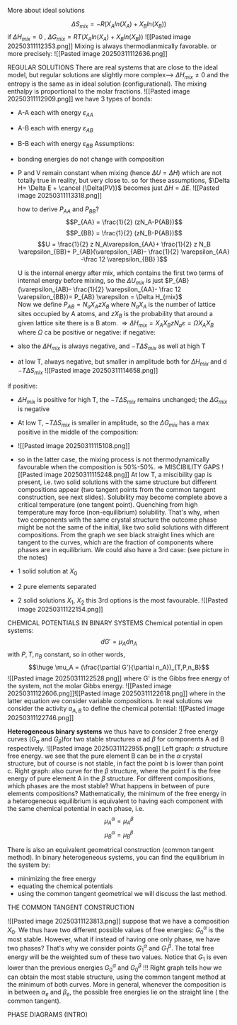 More about ideal solutions

$$\Delta S_{mix}=-R(X_Aln(X_A)+X_Bln(X_B)) $$
if $\Delta H_{mix}=0$ , $\Delta G_{mix}= RT(X_Aln(X_A)+X_Bln(X_B))$ 
![[Pasted image 20250311112353.png]]
Mixing is always thermodianmically favorable.
or more precisely:
![[Pasted image 20250311112636.png]]

REGULAR SOLUTIONS
There are real systems that are close to the ideal model, but regular solutions are slightly more complex--> $\Delta H_{mix}\not=0$ and the entropy is the same as in ideal solution (configurational). The mixing enthalpy is proportional to the molar fractions.
![[Pasted image 20250311112909.png]]
we have 3 types of bonds: 
- A-A each with energy $\varepsilon_{AA}$
- A-B each with energy $\varepsilon_{AB}$
- B-B each with energy $\varepsilon_{BB}$
Assumptions: 
- bonding energies do not change with composition
- P and V remain constant when mixing (hence $\Delta U= \Delta H$)
which are not totally true in reality, but very close to.
so for these assumptions, $\Delta H= \Delta E + \cancel {\Delta(PV)}$ becomes just $\Delta H= \Delta E$.
![[Pasted image 20250311113318.png]]

  how to derive $P_{AA}$ and $P_{BB}$? 
  $$P_{AA} = \frac{1}{2} (zN_A-P{AB})$$
  $$P_{BB} = \frac{1}{2} (zN_B-P{AB})$$
  $$U = \frac{1}{2} z N_A\varepsilon_{AA}+ \frac{1}{2} z N_B \varepsilon_{BB}+ P_{AB}(\varepsilon_{AB}- \frac{1}{2} \varepsilon_{AA} -\frac 12 \varepsilon_{BB} )$$
  
  U is the internal energy after mix, which contains the first two terms of internal energy before mixing, so the $\Delta U_{mix}$ is just $P_{AB}(\varepsilon_{AB}- \frac{1}{2} \varepsilon_{AA}- \frac 12 \varepsilon_{BB})= P_{AB} \varepsilon = \Delta H_{mix}$  
Now we define $P_{AB}= N_a X_AzX_B$
where $N_aX_A$ is the number of lattice sites occupied by A atoms, and $zX_B$ is the probability that around a given lattice site there is a B atom.
$\Rightarrow \Delta H_{mix} = X_AX_BzN_a\varepsilon = \Omega X_AX_B$ 
where $\Omega$ ca be positive or negative:
if negative:
-  also the $\Delta H_{mix}$ is always negative, and $-T\Delta S_{mix}$ as well at high T
- at low T, always negative, but smaller in amplitude both for $\Delta H_{mix}$ and d $-T\Delta S_{mix}$
![[Pasted image 20250311114658.png]]

if positive: 
- $\Delta H_{mix}$ is positive for high T, the   $-T\Delta S_{mix}$ remains unchanged; the $\Delta G_{mix}$ is negative 
- At low T,    $-T\Delta S_{mix}$ is smaller in amplitude, so the $\Delta G_{mix}$ has a max positive in the middle of the composition: 
- ![[Pasted image 20250311115108.png]]
- so in the latter case, the mixing process is not thermodynamically favourable when the composition is 50%-50%.
$\Rightarrow$ MISCIBILITY GAPS
![[Pasted image 20250311115248.png]]
At low T, a miscibility gap is present, i.e. two solid solutions with the same
structure but different compositions appear (two tangent points from the
common tangent construction, see next slides).
Solubility may become complete above a critical temperature (one tangent point).
Quenching from high temperature may force (non-equilibrium) solubility.
That's why, when two components with the same crystal structure the outcome phase might be not the same of the initial, like two solid solutions with different compositions.
From the graph we see black straight lines which are tangent to the curves, which are the fraction of components where phases are in equilibrium.
We could also have a 3rd case: (see picture in the notes)

- 1 solid solution at $X_0$
- 2 pure elements separated
- 2 solid solutions $X_1$, $X_2$
this 3rd options is the most favourable.
![[Pasted image 20250311122154.png]]

CHEMICAL POTENTIALS IN BINARY SYSTEMS
Chemical potential in open systems: $$dG'= \mu_Adn_A$$ with $P,T,n_B$ constant, so in other words, $$\huge \mu_A = (\frac{\partial G'}{\partial n_A})_{T,P,n_B}$$
![[Pasted image 20250311122528.png]]
where G' is the Gibbs free energy of the system, not the molar Gibbs energy.
![[Pasted image 20250311122606.png]]![[Pasted image 20250311122618.png]]
where in the latter equation we consider variable compositions. In real solutions we consider the activity $a_{A,B}$ to define the chemical potential:
![[Pasted image 20250311122746.png]]

**Heterogeneous binary systems**
we thus have to consider 2 free energy curves ($G_{\alpha}$ and $G_{\beta}$)for two stable structures $\alpha$ ad $\beta$ for components A ad B respectively.
![[Pasted image 20250311122955.png]]
Left graph: $\alpha$ structure free energy. we see that the pure element B can be in the $\alpha$ crystal structure, but of course is not stable, in fact the point b is lower than point c.
Right graph: also curve for the $\beta$ structure, where the point f is the free energy of pure element A in the $\beta$ structure.
For different compositions, which phases are the most stable? What happens in between of pure elements compositions?
Mathematically, the minimum of the free energy in a heterogeneous equilibrium is equivalent to having each component with the same chemical potential in each phase, i.e.
$$\mu_A^{\alpha}= \mu_A^{\beta}$$
$$\mu_B^{\alpha}= \mu_B^{\beta}$$

There is also an equivalent geometrical construction (common tangent method).
In binary heterogeneous systems, you can find the equilibrium in the system by:
- minimizing the free energy
- equating the chemical potentials
- using the common tangent geometrical
we will discuss the last method.

THE COMMON TANGENT CONSTRUCTION

![[Pasted image 20250311123813.png]]
suppose that we have a composition $X_0$. We thus have two different possible values of free energies: $G_0^{\alpha}$ is the most stable. However, what if instead of having one only phase, we have two phases? That's why we consider points $G_1^{\alpha}$ and $G_1^{\beta}$. The total free energy will be the weighted sum of these two values. Notice that $G_1$ is even lower than the previous energies $G_0^{\alpha}$ and $G_0^{\beta}$ !!! 
Right graph tells how we can obtain the most stable structure, using the common tangent method at the minimum of both curves. More in general, whenever the composition is in between $\alpha_e$ and $\beta_e$, the possible free energies lie on the straight line ( the common tangent).

PHASE DIAGRAMS (INTRO)

